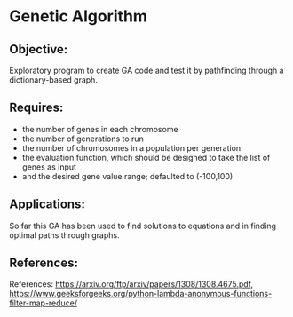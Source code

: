 # Genetic Algorithm

## Objective: 
Exploratory program to create GA code and test it by pathfinding through a dictionary-based graph.
    
## Requires:
- the number of genes in each chromosome 
- the number of generations to run
- the number of chromosomes in a population per generation
- the evaluation function, which should be designed to take the list of genes as input
- and the desired gene value range; defaulted to (-100,100)
    
## Applications:
So far this GA has been used to find solutions to equations and in finding optimal paths through graphs.
    
## References:
References: https://arxiv.org/ftp/arxiv/papers/1308/1308.4675.pdf, https://www.geeksforgeeks.org/python-lambda-anonymous-functions-filter-map-reduce/
